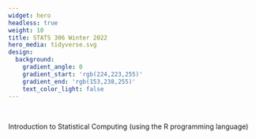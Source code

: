 ```yaml
---
widget: hero
headless: true
weight: 10
title: STATS 306 Winter 2022
hero_media: tidyverse.svg
design:
  background:
    gradient_angle: 0
    gradient_start: 'rgb(224,223,255)'
    gradient_end: 'rgb(153,238,255)'
    text_color_light: false   
---
```

<br>

Introduction to Statistical Computing (using the R programming language)

